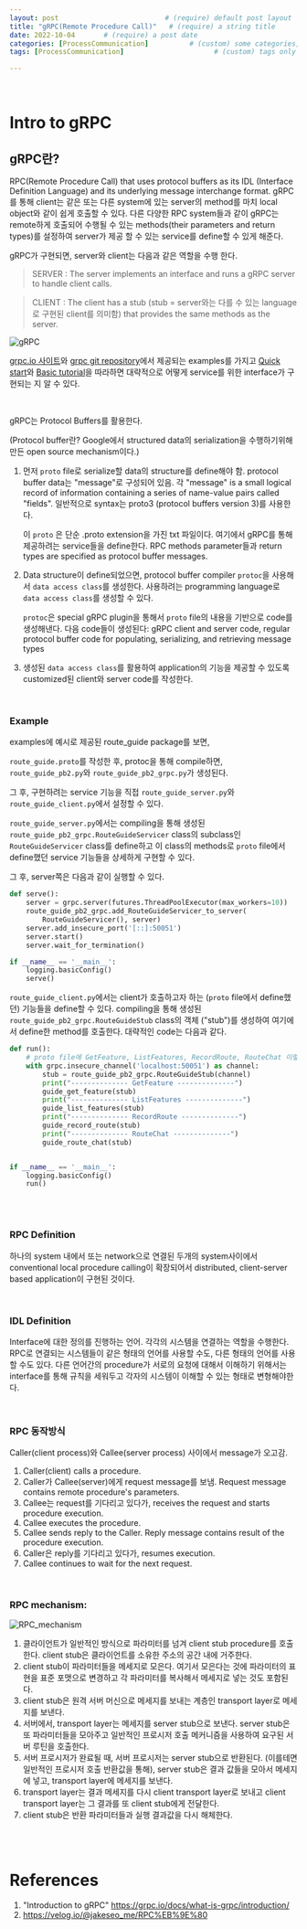 ```yaml
---
layout: post                          # (require) default post layout
title: "gRPC(Remote Procedure Call)"   # (require) a string title
date: 2022-10-04       # (require) a post date
categories: [ProcessCommunication]          # (custom) some categories, but make sure these categories already exists inside path of `category/`
tags: [ProcessCommunication]                      # (custom) tags only for meta `property="article:tag"`

---
```


<br>

# Intro to gRPC

## gRPC란?

RPC(Remote Procedure Call) that uses protocol buffers as its IDL (Interface Definition Language) and its underlying message interchange format. gRPC를 통해 client는 같은 또는 다른 system에 있는 server의 method를 마치 local object와 같이 쉽게 호출할 수 있다. 다른 다양한 RPC system들과 같이 gRPC는 remote하게 호출되어 수행될 수 있는 methods(their parameters and return types)를 설정하여 server가 제공 할 수 있는 service를 define할 수 있게 해준다.

gRPC가 구현되면,  server와 client는 다음과 같은 역할을 수행 한다. 

>  SERVER : The server implements an interface and runs a gRPC server to handle client calls.

> CLIENT : The client has a stub (stub = server와는 다를 수 있는 language로 구현된 client를 의미함) that provides the same methods as the server. 

![gRPC](https://raw.githubusercontent.com/adventure42/adventure42.github.io/master/static/img/_posts/gRPC.PNG)

[grpc.io 사이트](https://grpc.io/docs/what-is-grpc/introduction/)와 [grpc git repository](https://github.com/grpc/grpc/tree/v1.50.0)에서 제공되는 examples를 가지고 [Quick start](https://grpc.io/docs/languages/python/quickstart/)와 [Basic tutorial](https://grpc.io/docs/languages/python/basics/)을 따라하면 대략적으로 어떻게 service를 위한 interface가 구현되는 지 알 수 있다.  

<br>

gRPC는 Protocol Buffers를 활용한다. 

(Protocol buffer란? Google에서 structured data의 serialization을 수행하기위해 만든 open source mechanism이다.)

1. 먼저 `proto` file로 serialize할 data의 structure를 define해야 함. protocol buffer data는 "message"로 구성되어 있음. 각 "message" is a small logical record of information containing a series of name-value pairs called "fields". 일반적으로 syntax는 proto3 (protocol buffers version 3)를 사용한다. 

   이 `proto` 은 단순 .proto extension을 가진 txt 파일이다. 여기에서 gRPC를 통해 제공하려는 service들을 define한다. RPC methods parameter들과 return types are specified as protocol buffer messages.

2. Data structure이 define되었으면, protocol buffer compiler `protoc`을 사용해서 `data access class`를 생성한다. 사용하려는 programming language로 `data access class`를 생성할 수 있다.

   `protoc`은 special gRPC plugin을 통해서 `proto` file의 내용을 기반으로 code를 생성해낸다. 다음 code들이 생성된다: gRPC client and server code, regular protocol buffer code for populating, serializing, and retrieving message types

3. 생성된 `data access class`를 활용하여 application의 기능을 제공할 수 있도록 customized된 client와 server code를 작성한다.

<br>

### Example

examples에 예시로 제공된 route_guide package를 보면,

`route_guide.proto`를 작성한 후, protoc을 통해 compile하면, `route_guide_pb2.py`와 `route_guide_pb2_grpc.py`가 생성된다.

그 후, 구현하려는 service 기능을 직접 `route_guide_server.py`와 `route_guide_client.py`에서 설정할 수 있다.

`route_guide_server.py`에서는 compiling을 통해 생성된 `route_guide_pb2_grpc.RouteGuideServicer` class의 subclass인 `RouteGuideServicer` class를 define하고 이 class의 methods로 `proto` file에서 define했던 service 기능들을  상세하게 구현할 수 있다. 

그 후, server쪽은 다음과 같이 실행할 수 있다.

```python
def serve():
    server = grpc.server(futures.ThreadPoolExecutor(max_workers=10))
    route_guide_pb2_grpc.add_RouteGuideServicer_to_server(
        RouteGuideServicer(), server)
    server.add_insecure_port('[::]:50051')
    server.start()
    server.wait_for_termination()

if __name__ == '__main__':
    logging.basicConfig()
    serve()
```

`route_guide_client.py`에서는 client가 호출하고자 하는 (`proto` file에서 define했던) 기능들을 define할 수 있다. compiling을 통해 생성된 `route_guide_pb2_grpc.RouteGuideStub` class의 객체 ("stub")를 생성하여 여기에서 define한 method를 호출한다. 대략적인 code는 다음과 같다.

```python
def run():
    # proto file에 GetFeature, ListFeatures, RecordRoute, RouteChat 이렇게 4 가지 service가 define된 case에 해당한다.
    with grpc.insecure_channel('localhost:50051') as channel:
        stub = route_guide_pb2_grpc.RouteGuideStub(channel)
        print("-------------- GetFeature --------------")
        guide_get_feature(stub)
        print("-------------- ListFeatures --------------")
        guide_list_features(stub)
        print("-------------- RecordRoute --------------")
        guide_record_route(stub)
        print("-------------- RouteChat --------------")
        guide_route_chat(stub)


if __name__ == '__main__':
    logging.basicConfig()
    run()
```

<br>

<br>

### RPC Definition

하나의 system 내에서 또는 network으로 연결된 두개의 system사이에서 conventional local procedure calling이 확장되어서 distributed, client-server based application이 구현된 것이다.

<br>

### IDL Definition

Interface에 대한 정의를 진행하는 언어. 각각의 시스템을 연결하는 역할을 수행한다. RPC로 연결되는 시스템들이 같은 형태의 언어를 사용할 수도, 다른 형태의 언어를 사용할 수도 있다. 다른 언어간의 procedure가 서로의 요청에 대해서 이해하기 위해서는 interface를 통해 규칙을 세워두고 각자의 시스템이 이해할 수 있는 형태로 변형해야한다.

<br>

### RPC 동작방식

Caller(client process)와 Callee(server process) 사이에서 message가 오고감.

1. Caller(client) calls a procedure.
2. Caller가 Callee(server)에게 request message를 보냄. Request message contains remote procedure's parameters.
3. Callee는 request를 기다리고 있다가, receives the request and starts procedure execution.
4. Callee executes the procedure.
5. Callee sends reply to the Caller. Reply message contains result of the procedure execution.
6. Caller은 reply를 기다리고 있다가, resumes execution.
7. Callee continues to wait for the next request.

<br>

### RPC mechanism: 

![RPC_mechanism](https://raw.githubusercontent.com/adventure42/adventure42.github.io/master/static/img/_posts/RPC_mechanism.PNG)

1. 클라이언트가 일반적인 방식으로 파라미터를 넘겨 client stub procedure를 호출한다. client stub은 클라이언트를 소유한 주소의 공간 내에 거주한다.
2. client stub이 파라미터들을 메세지로 모은다. 여기서 모은다는 것에 파라미터의 표현을 표준 포맷으로 변경하고 각 파라미터를 복사해서 메세지로 넣는 것도 포함된다.
3. client stub은 원격 서버 머신으로 메세지를 보내는 계층인 transport layer로 메세지를 보낸다.
4. 서버에서, transport layer는 메세지를 server stub으로 보낸다. server stub은 또 파라미터들을 모아주고 일반적인 프로시저 호출 메커니즘을 사용하여 요구된 서버 루틴을 호출한다.
5. 서버 프로시저가 완료될 때, 서버 프로시저는 server stub으로 반환된다. (이를테면 일반적인 프로시저 호출 반환값을 통해), server stub은 결과 값들을 모아서 메세지에 넣고, transport layer에 메세지를 보낸다.
6. transport layer는 결과 메세지를 다시 client transport layer로 보내고 client transport layer는 그 결과를 또 client stub에게 전달한다.
7. client stub은 반환 파라미터들과 실행 결과값을 다시 해체한다.

<br>

<br>

# References

1. "Introduction to gRPC" https://grpc.io/docs/what-is-grpc/introduction/ 
1. https://velog.io/@jakeseo_me/RPC%EB%9E%80 
